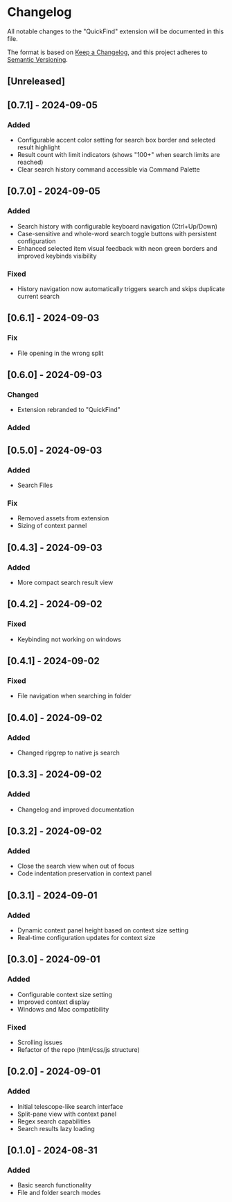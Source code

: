 # Changelog

All notable changes to the "QuickFind" extension will be documented in this file.

The format is based on [Keep a Changelog](https://keepachangelog.com/en/1.0.0/),
and this project adheres to [Semantic Versioning](https://semver.org/spec/v2.0.0.html).

## [Unreleased]

## [0.7.1] - 2024-09-05

### Added
- Configurable accent color setting for search box border and selected result highlight
- Result count with limit indicators (shows "100+" when search limits are reached)
- Clear search history command accessible via Command Palette

## [0.7.0] - 2024-09-05

### Added
- Search history with configurable keyboard navigation (Ctrl+Up/Down)
- Case-sensitive and whole-word search toggle buttons with persistent configuration
- Enhanced selected item visual feedback with neon green borders and improved keybinds visibility

### Fixed
- History navigation now automatically triggers search and skips duplicate current search

## [0.6.1] - 2024-09-03

### Fix
- File opening in the wrong split

## [0.6.0] - 2024-09-03

### Changed
- Extension rebranded to "QuickFind"

### Added

## [0.5.0] - 2024-09-03

### Added
- Search Files

### Fix
- Removed assets from extension
- Sizing of context pannel

## [0.4.3] - 2024-09-03

### Added
- More compact search result view

## [0.4.2] - 2024-09-02

### Fixed
- Keybinding not working on windows

## [0.4.1] - 2024-09-02

### Fixed
- File navigation when searching in folder

## [0.4.0] - 2024-09-02

### Added
- Changed ripgrep to native js search

## [0.3.3] - 2024-09-02

### Added
- Changelog and improved documentation

## [0.3.2] - 2024-09-02

### Added
- Close the search view when out of focus
- Code indentation preservation in context panel

## [0.3.1] - 2024-09-01

### Added
- Dynamic context panel height based on context size setting
- Real-time configuration updates for context size

## [0.3.0] - 2024-09-01

### Added
- Configurable context size setting
- Improved context display
- Windows and Mac compatibility

### Fixed
- Scrolling issues
- Refactor of the repo (html/css/js structure)

## [0.2.0] - 2024-09-01

### Added
- Initial telescope-like search interface
- Split-pane view with context panel
- Regex search capabilities
- Search results lazy loading

## [0.1.0] - 2024-08-31

### Added
- Basic search functionality
- File and folder search modes
